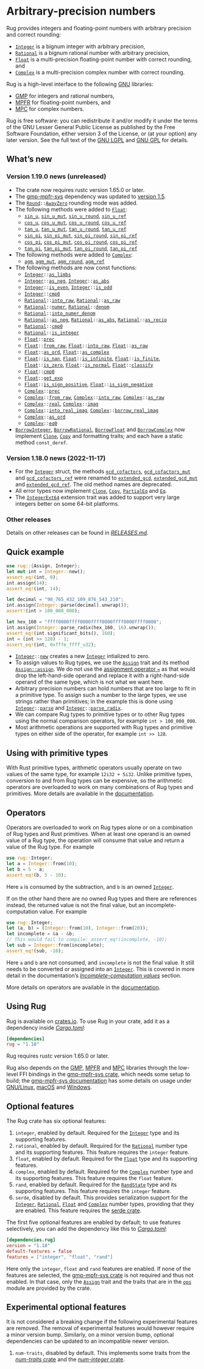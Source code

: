 <!-- Copyright © 2016–2023 Trevor Spiteri -->

<!-- Copying and distribution of this file, with or without modification, are
permitted in any medium without royalty provided the copyright notice and this
notice are preserved. This file is offered as-is, without any warranty. -->

# Arbitrary-precision numbers

Rug provides integers and floating-point numbers with arbitrary precision and
correct rounding:

  * [`Integer`] is a bignum integer with arbitrary precision,
  * [`Rational`] is a bignum rational number with arbitrary precision,
  * [`Float`] is a multi-precision floating-point number with correct rounding,
    and
  * [`Complex`] is a multi-precision complex number with correct rounding.

Rug is a high-level interface to the following [GNU] libraries:

  * [GMP] for integers and rational numbers,
  * [MPFR] for floating-point numbers, and
  * [MPC] for complex numbers.

Rug is free software: you can redistribute it and/or modify it under the terms
of the GNU Lesser General Public License as published by the Free Software
Foundation, either version 3 of the License, or (at your option) any later
version. See the full text of the [GNU LGPL] and [GNU GPL] for details.

## What’s new

### Version 1.19.0 news (unreleased)

  * The crate now requires rustc version 1.65.0 or later.
  * The [gmp-mpfr-sys][sys crate] dependency was updated to [version
    1.5][sys-1-5].
  * The <code>[Round][r-1-19]::[AwayZero][r-az-1-19]</code> rounding mode was
    added.
  * The following methods were added to [`Float`][flo-1-19]:
      * [`sin_u`][flo-su-1-19], [`sin_u_mut`][flo-sum-1-19],
        [`sin_u_round`][flo-suro-1-19], [`sin_u_ref`][flo-sure-1-19]
      * [`cos_u`][flo-cu-1-19], [`cos_u_mut`][flo-cum-1-19],
        [`cos_u_round`][flo-curo-1-19], [`cos_u_ref`][flo-cure-1-19]
      * [`tan_u`][flo-tu-1-19], [`tan_u_mut`][flo-tum-1-19],
        [`tan_u_round`][flo-turo-1-19], [`tan_u_ref`][flo-ture-1-19]
      * [`sin_pi`][flo-sp-1-19], [`sin_pi_mut`][flo-spm-1-19],
        [`sin_pi_round`][flo-spro-1-19], [`sin_pi_ref`][flo-spre-1-19]
      * [`cos_pi`][flo-cp-1-19], [`cos_pi_mut`][flo-cpm-1-19],
        [`cos_pi_round`][flo-cpro-1-19], [`cos_pi_ref`][flo-cpre-1-19]
      * [`tan_pi`][flo-tp-1-19], [`tan_pi_mut`][flo-tpm-1-19],
        [`tan_pi_round`][flo-tpro-1-19], [`tan_pi_ref`][flo-tpre-1-19]
  * The following methods were added to [`Complex`][com-1-19]:
      * [`agm`][com-a-1-19], [`agm_mut`][com-am-1-19],
        [`agm_round`][com-aro-1-19], [`agm_ref`][com-are-1-19]
  * The following methods are now const functions:
      * <code>[Integer][int-1-19]::[as\_limbs][int-al-1-19]</code>
      * <code>[Integer][int-1-19]::[as\_neg][int-an-1-19]</code>,
        <code>[Integer][int-1-19]::[as\_abs][int-aa-1-19]</code>
      * <code>[Integer][int-1-19]::[is\_even][int-ie-1-19]</code>,
        <code>[Integer][int-1-19]::[is\_odd][int-io-1-19]</code>
      * <code>[Integer][int-1-19]::[cmp0][int-c-1-19]</code>
      * <code>[Rational][rat-1-19]::[into\_raw][rat-ir-1-19]</code>,
        <code>[Rational][rat-1-19]::[as\_raw][rat-ara-1-19]</code>
      * <code>[Rational][rat-1-19]::[numer][rat-n-1-19]</code>,
        <code>[Rational][rat-1-19]::[denom][rat-d-1-19]</code>
      * <code>[Rational][rat-1-19]::[into\_numer\_denom][rat-ind-1-19]</code>
      * <code>[Rational][rat-1-19]::[as\_neg][rat-an-1-19]</code>,
        <code>[Rational][rat-1-19]::[as\_abs][rat-aa-1-19]</code>,
        <code>[Rational][rat-1-19]::[as\_recip][rat-are-1-19]</code>
      * <code>[Rational][rat-1-19]::[cmp0][rat-c-1-19]</code>
      * <code>[Rational][rat-1-19]::[is\_integer][rat-ii-1-19]</code>
      * <code>[Float][flo-1-19]::[prec][flo-p-1-19]</code>
      * <code>[Float][flo-1-19]::[from\_raw][flo-fr-1-19]</code>,
        <code>[Float][flo-1-19]::[into\_raw][flo-ir-1-19]</code>,
        <code>[Float][flo-1-19]::[as\_raw][flo-ar-1-19]</code>
      * <code>[Float][flo-1-19]::[as\_ord][flo-ao-1-19]</code>,
        <code>[Float][flo-1-19]::[as\_complex][flo-ac-1-19]</code>
      * <code>[Float][flo-1-19]::[is\_nan][flo-ina-1-19]</code>,
        <code>[Float][flo-1-19]::[is\_infinite][flo-ii-1-19]</code>,
        <code>[Float][flo-1-19]::[is\_finite][flo-if-1-19]</code>,
        <code>[Float][flo-1-19]::[is\_zero][flo-iz-1-19]</code>,
        <code>[Float][flo-1-19]::[is\_normal][flo-ino-1-19]</code>,
        <code>[Float][flo-1-19]::[classify][flo-cl-1-19]</code>
      * <code>[Float][flo-1-19]::[cmp0][flo-cm-1-19]</code>
      * <code>[Float][flo-1-19]::[get\_exp][flo-ge-1-19]</code>
      * <code>[Float][flo-1-19]::[is\_sign\_positive][flo-isp-1-19]</code>,
        <code>[Float][flo-1-19]::[is\_sign\_negative][flo-isn-1-19]</code>
      * <code>[Complex][com-1-19]::[prec][com-p-1-19]</code>
      * <code>[Complex][com-1-19]::[from\_raw][com-fr-1-19]</code>,
        <code>[Complex][com-1-19]::[into\_raw][com-ir-1-19]</code>,
        <code>[Complex][com-1-19]::[as\_raw][com-ara-1-19]</code>
      * <code>[Complex][com-1-19]::[real][com-r-1-19]</code>,
        <code>[Complex][com-1-19]::[imag][com-i-1-19]</code>
      * <code>[Complex][com-1-19]::[into\_real\_imag][com-iri-1-19]</code>,
        <code>[Complex][com-1-19]::[borrow\_real\_imag][com-bri-1-19]</code>
      * <code>[Complex][com-1-19]::[as\_ord][com-ao-1-19]</code>
      * <code>[Complex][com-1-19]::[eq0][com-e-1-19]</code>
  * [`BorrowInteger`][bi-1-19], [`BorrowRational`][br-1-19],
    [`BorrowFloat`][bf-1-19] and [`BorrowComplex`][bc-1-19] now implement
    [`Clone`], [`Copy`] and formatting traits; and each have a static method
    `const_deref`.

[`Clone`]: https://doc.rust-lang.org/core/clone/trait.Clone.html
[`Copy`]: https://doc.rust-lang.org/core/marker/trait.Copy.html
[bc-1-19]: https://docs.rs/rug/~1.19/rug/complex/struct.BorrowComplex.html
[bf-1-19]: https://docs.rs/rug/~1.19/rug/float/struct.BorrowFloat.html
[bi-1-19]: https://docs.rs/rug/~1.19/rug/integer/struct.BorrowInteger.html
[br-1-19]: https://docs.rs/rug/~1.19/rug/rational/struct.BorrowRational.html
[com-1-19]: https://docs.rs/rug/~1.19/rug/struct.Complex.html
[com-a-1-19]: https://docs.rs/rug/~1.19/rug/struct.Complex.html#method.agm
[com-am-1-19]: https://docs.rs/rug/~1.19/rug/struct.Complex.html#method.agm_mut
[com-ao-1-19]: https://docs.rs/rug/~1.19/rug/struct.Complex.html#method.as_ord
[com-ara-1-19]: https://docs.rs/rug/~1.19/rug/struct.Complex.html#method.as_raw
[com-are-1-19]: https://docs.rs/rug/~1.19/rug/struct.Complex.html#method.agm_ref
[com-aro-1-19]: https://docs.rs/rug/~1.19/rug/struct.Complex.html#method.agm_round
[com-bri-1-19]: https://docs.rs/rug/~1.19/rug/struct.Complex.html#method.borrow_real_imag
[com-e-1-19]: https://docs.rs/rug/~1.19/rug/struct.Complex.html#method.eq0
[com-fr-1-19]: https://docs.rs/rug/~1.19/rug/struct.Complex.html#method.from_raw
[com-i-1-19]: https://docs.rs/rug/~1.19/rug/struct.Complex.html#method.imag
[com-ir-1-19]: https://docs.rs/rug/~1.19/rug/struct.Complex.html#method.into_raw
[com-iri-1-19]: https://docs.rs/rug/~1.19/rug/struct.Complex.html#method.into_real_imag
[com-p-1-19]: https://docs.rs/rug/~1.19/rug/struct.Complex.html#method.prec
[com-r-1-19]: https://docs.rs/rug/~1.19/rug/struct.Complex.html#method.real
[flo-1-19]: https://docs.rs/rug/~1.19/rug/struct.Float.html
[flo-ac-1-19]: https://docs.rs/rug/~1.19/rug/struct.Float.html#method.as_complex
[flo-ao-1-19]: https://docs.rs/rug/~1.19/rug/struct.Float.html#method.as_ord
[flo-ar-1-19]: https://docs.rs/rug/~1.19/rug/struct.Float.html#method.as_raw
[flo-cl-1-19]: https://docs.rs/rug/~1.19/rug/struct.Float.html#method.classify
[flo-cm-1-19]: https://docs.rs/rug/~1.19/rug/struct.Float.html#method.cmp0
[flo-cp-1-19]: https://docs.rs/rug/~1.19/rug/struct.Float.html#method.cos_pi
[flo-cpm-1-19]: https://docs.rs/rug/~1.19/rug/struct.Float.html#method.cos_pi_mut
[flo-cpre-1-19]: https://docs.rs/rug/~1.19/rug/struct.Float.html#method.cos_pi_ref
[flo-cpro-1-19]: https://docs.rs/rug/~1.19/rug/struct.Float.html#method.cos_pi_round
[flo-cu-1-19]: https://docs.rs/rug/~1.19/rug/struct.Float.html#method.cos_u
[flo-cum-1-19]: https://docs.rs/rug/~1.19/rug/struct.Float.html#method.cos_u_mut
[flo-cure-1-19]: https://docs.rs/rug/~1.19/rug/struct.Float.html#method.cos_u_ref
[flo-curo-1-19]: https://docs.rs/rug/~1.19/rug/struct.Float.html#method.cos_u_round
[flo-fr-1-19]: https://docs.rs/rug/~1.19/rug/struct.Float.html#method.from_raw
[flo-ge-1-19]: https://docs.rs/rug/~1.19/rug/struct.Float.html#method.get_exp
[flo-if-1-19]: https://docs.rs/rug/~1.19/rug/struct.Float.html#method.is_finite
[flo-ii-1-19]: https://docs.rs/rug/~1.19/rug/struct.Float.html#method.is_infinite
[flo-ina-1-19]: https://docs.rs/rug/~1.19/rug/struct.Float.html#method.is_nan
[flo-ino-1-19]: https://docs.rs/rug/~1.19/rug/struct.Float.html#method.is_normal
[flo-ir-1-19]: https://docs.rs/rug/~1.19/rug/struct.Float.html#method.into_raw
[flo-isn-1-19]: https://docs.rs/rug/~1.19/rug/struct.Float.html#method.is_sign_negative
[flo-isp-1-19]: https://docs.rs/rug/~1.19/rug/struct.Float.html#method.is_sign_positive
[flo-iz-1-19]: https://docs.rs/rug/~1.19/rug/struct.Float.html#method.is_zero
[flo-p-1-19]: https://docs.rs/rug/~1.19/rug/struct.Float.html#method.prec
[flo-sp-1-19]: https://docs.rs/rug/~1.19/rug/struct.Float.html#method.sin_pi
[flo-spm-1-19]: https://docs.rs/rug/~1.19/rug/struct.Float.html#method.sin_pi_mut
[flo-spre-1-19]: https://docs.rs/rug/~1.19/rug/struct.Float.html#method.sin_pi_ref
[flo-spro-1-19]: https://docs.rs/rug/~1.19/rug/struct.Float.html#method.sin_pi_round
[flo-su-1-19]: https://docs.rs/rug/~1.19/rug/struct.Float.html#method.sin_u
[flo-sum-1-19]: https://docs.rs/rug/~1.19/rug/struct.Float.html#method.sin_u_mut
[flo-sure-1-19]: https://docs.rs/rug/~1.19/rug/struct.Float.html#method.sin_u_ref
[flo-suro-1-19]: https://docs.rs/rug/~1.19/rug/struct.Float.html#method.sin_u_round
[flo-tp-1-19]: https://docs.rs/rug/~1.19/rug/struct.Float.html#method.tan_pi
[flo-tpm-1-19]: https://docs.rs/rug/~1.19/rug/struct.Float.html#method.tan_pi_mut
[flo-tpre-1-19]: https://docs.rs/rug/~1.19/rug/struct.Float.html#method.tan_pi_ref
[flo-tpro-1-19]: https://docs.rs/rug/~1.19/rug/struct.Float.html#method.tan_pi_round
[flo-tu-1-19]: https://docs.rs/rug/~1.19/rug/struct.Float.html#method.tan_u
[flo-tum-1-19]: https://docs.rs/rug/~1.19/rug/struct.Float.html#method.tan_u_mut
[flo-ture-1-19]: https://docs.rs/rug/~1.19/rug/struct.Float.html#method.tan_u_ref
[flo-turo-1-19]: https://docs.rs/rug/~1.19/rug/struct.Float.html#method.tan_u_round
[int-1-19]: https://docs.rs/rug/~1.19/rug/struct.Integer.html
[int-aa-1-19]: https://docs.rs/rug/~1.19/rug/struct.Integer.html#method.as_abs
[int-al-1-19]: https://docs.rs/rug/~1.19/rug/struct.Integer.html#method.as_limbs
[int-an-1-19]: https://docs.rs/rug/~1.19/rug/struct.Integer.html#method.as_neg
[int-c-1-19]: https://docs.rs/rug/~1.19/rug/struct.Integer.html#method.cmp0
[int-ie-1-19]: https://docs.rs/rug/~1.19/rug/struct.Integer.html#method.is_even
[int-io-1-19]: https://docs.rs/rug/~1.19/rug/struct.Integer.html#method.is_odd
[r-1-19]: https://docs.rs/rug/~1.19/rug/float/enum.Round.html
[r-az-1-19]: https://docs.rs/rug/~1.19/rug/float/enum.Round.html#variant.AwayZero
[rat-1-19]: https://docs.rs/rug/~1.19/rug/struct.Rational.html
[rat-aa-1-19]: https://docs.rs/rug/~1.19/rug/struct.Rational.html#method.as_abs
[rat-an-1-19]: https://docs.rs/rug/~1.19/rug/struct.Rational.html#method.as_neg
[rat-ara-1-19]: https://docs.rs/rug/~1.19/rug/struct.Rational.html#method.as_raw
[rat-are-1-19]: https://docs.rs/rug/~1.19/rug/struct.Rational.html#method.as_recip
[rat-c-1-19]: https://docs.rs/rug/~1.19/rug/struct.Rational.html#method.cmp0
[rat-d-1-19]: https://docs.rs/rug/~1.19/rug/struct.Rational.html#method.denom
[rat-ii-1-19]: https://docs.rs/rug/~1.19/rug/struct.Rational.html#method.is_integer
[rat-ind-1-19]: https://docs.rs/rug/~1.19/rug/struct.Rational.html#method.into_numer_denom
[rat-ir-1-19]: https://docs.rs/rug/~1.19/rug/struct.Rational.html#method.into_raw
[rat-n-1-19]: https://docs.rs/rug/~1.19/rug/struct.Rational.html#method.numer
[sys-1-5]: https://docs.rs/gmp-mpfr-sys/~1.5/gmp_mpfr_sys/index.html

### Version 1.18.0 news (2022-11-17)

  * For the [`Integer`][int-1-18] struct, the methods
    [`gcd_cofactors`][int-gc-1-18], [`gcd_cofactors_mut`][int-gcm-1-18] and
    [`gcd_cofactors_ref`][int-gcr-1-18] were renamed to
    [`extended_gcd`][int-eg-1-18], [`extended_gcd_mut`][int-egm-1-18] and
    [`extended_gcd_ref`][int-egr-1-18]. The old method names are deprecated.
  * All error types now implement [`Clone`], [`Copy`], [`PartialEq`] and [`Eq`].
  * The [`IntegerExt64`][ie64-1-18] extension trait was added to support very
    large integers better on some 64-bit platforms.

[`Clone`]: https://doc.rust-lang.org/core/clone/trait.Clone.html
[`Copy`]: https://doc.rust-lang.org/core/marker/trait.Copy.html
[`Eq`]: https://doc.rust-lang.org/core/cmp/trait.Eq.html
[`PartialEq`]: https://doc.rust-lang.org/core/cmp/trait.PartialEq.html
[ie64-1-18]: https://docs.rs/rug/~1.18/rug/integer/trait.IntegerExt64.html
[int-1-18]: https://docs.rs/rug/~1.18/rug/struct.Integer.html
[int-eg-1-18]: https://docs.rs/rug/~1.18/rug/struct.Integer.html#method.extended_gcd
[int-egm-1-18]: https://docs.rs/rug/~1.18/rug/struct.Integer.html#method.extended_gcd_mut
[int-egr-1-18]: https://docs.rs/rug/~1.18/rug/struct.Integer.html#method.extended_gcd_ref
[int-gc-1-18]: https://docs.rs/rug/~1.18/rug/struct.Integer.html#method.gcd_cofactors
[int-gcm-1-18]: https://docs.rs/rug/~1.18/rug/struct.Integer.html#method.gcd_cofactors_mut
[int-gcr-1-18]: https://docs.rs/rug/~1.18/rug/struct.Integer.html#method.gcd_cofactors_ref

### Other releases

Details on other releases can be found in [*RELEASES.md*].

## Quick example

```rust
use rug::{Assign, Integer};
let mut int = Integer::new();
assert_eq!(int, 0);
int.assign(14);
assert_eq!(int, 14);

let decimal = "98_765_432_109_876_543_210";
int.assign(Integer::parse(decimal).unwrap());
assert!(int > 100_000_000);

let hex_160 = "ffff0000ffff0000ffff0000ffff0000ffff0000";
int.assign(Integer::parse_radix(hex_160, 16).unwrap());
assert_eq!(int.significant_bits(), 160);
int = (int >> 128) - 1;
assert_eq!(int, 0xfffe_ffff_u32);
```

  * <code>[Integer][`Integer`]::[new][`new`]</code> creates a new [`Integer`]
    intialized to zero.
  * To assign values to Rug types, we use the [`Assign`] trait and its method
    [`Assign::assign`]. We do not use the [assignment operator `=`][assignment]
    as that would drop the left-hand-side operand and replace it with a
    right-hand-side operand of the same type, which is not what we want here.
  * Arbitrary precision numbers can hold numbers that are too large to fit in a
    primitive type. To assign such a number to the large types, we use strings
    rather than primitives; in the example this is done using
    <code>[Integer][`Integer`]::[parse][`parse`]</code> and
    <code>[Integer][`Integer`]::[parse_radix][`parse_radix`]</code>.
  * We can compare Rug types to primitive types or to other Rug types using the
    normal comparison operators, for example `int > 100_000_000`.
  * Most arithmetic operations are supported with Rug types and primitive types
    on either side of the operator, for example `int >> 128`.

## Using with primitive types

With Rust primitive types, arithmetic operators usually operate on two values of
the same type, for example `12i32 + 5i32`. Unlike primitive types, conversion to
and from Rug types can be expensive, so the arithmetic operators are overloaded
to work on many combinations of Rug types and primitives. More details are
available in the [documentation][primitive types].

## Operators

Operators are overloaded to work on Rug types alone or on a combination of Rug
types and Rust primitives. When at least one operand is an owned value of a Rug
type, the operation will consume that value and return a value of the Rug type.
For example

```rust
use rug::Integer;
let a = Integer::from(10);
let b = 5 - a;
assert_eq!(b, 5 - 10);
```

Here `a` is consumed by the subtraction, and `b` is an owned [`Integer`].

If on the other hand there are no owned Rug types and there are references
instead, the returned value is not the final value, but an
incomplete-computation value. For example

```rust
use rug::Integer;
let (a, b) = (Integer::from(10), Integer::from(20));
let incomplete = &a - &b;
// This would fail to compile: assert_eq!(incomplete, -10);
let sub = Integer::from(incomplete);
assert_eq!(sub, -10);
```

Here `a` and `b` are not consumed, and `incomplete` is not the final value. It
still needs to be converted or assigned into an [`Integer`]. This is covered in
more detail in the documentation’s [*Incomplete-computation values*] section.

More details on operators are available in the [documentation][operators].

## Using Rug

Rug is available on [crates.io][rug crate]. To use Rug in your crate, add it as
a dependency inside [*Cargo.toml*]:

```toml
[dependencies]
rug = "1.18"
```

Rug requires rustc version 1.65.0 or later.

Rug also depends on the [GMP], [MPFR] and [MPC] libraries through the low-level
FFI bindings in the [gmp-mpfr-sys crate][sys crate], which needs some setup to
build; the [gmp-mpfr-sys documentation][sys] has some details on usage under
[GNU/Linux][sys gnu], [macOS][sys mac] and [Windows][sys win].

## Optional features

The Rug crate has six optional features:

 1. `integer`, enabled by default. Required for the [`Integer`] type and its
    supporting features.
 2. `rational`, enabled by default. Required for the [`Rational`] number type
    and its supporting features. This feature requires the `integer` feature.
 3. `float`, enabled by default. Required for the [`Float`] type and its
    supporting features.
 4. `complex`, enabled by default. Required for the [`Complex`] number type and
    its supporting features. This feature requires the `float` feature.
 5. `rand`, enabled by default. Required for the [`RandState`] type and its
    supporting features. This feature requires the `integer` feature.
 6. `serde`, disabled by default. This provides serialization support for the
    [`Integer`], [`Rational`], [`Float`] and [`Complex`] number types, providing
    that they are enabled. This feature requires the [serde crate].

The first five optional features are enabled by default; to use features
selectively, you can add the dependency like this to [*Cargo.toml*]:

```toml
[dependencies.rug]
version = "1.18"
default-features = false
features = ["integer", "float", "rand"]
```

Here only the `integer`, `float` and `rand` features are enabled. If none of the
features are selected, the [gmp-mpfr-sys crate][sys crate] is not required and
thus not enabled. In that case, only the [`Assign`] trait and the traits that
are in the [`ops`] module are provided by the crate.

## Experimental optional features

It is not considered a breaking change if the following experimental features
are removed. The removal of experimental features would however require a minor
version bump. Similarly, on a minor version bump, optional dependencies can be
updated to an incompatible newer version.

 1. `num-traits`, disabled by default. This implements some traits from the
    [*num-traits* crate] and the [*num-integer* crate].

[*Cargo.toml*]: https://doc.rust-lang.org/cargo/guide/dependencies.html
[*Incomplete-computation values*]: https://docs.rs/rug/~1.18/rug/index.html#incomplete-computation-values
[*RELEASES.md*]: https://gitlab.com/tspiteri/rug/blob/master/RELEASES.md
[*num-integer* crate]: https://crates.io/crates/num-integer
[*num-traits* crate]: https://crates.io/crates/num-traits
[GMP]: https://gmplib.org/
[GNU GPL]: https://www.gnu.org/licenses/gpl-3.0.html
[GNU LGPL]: https://www.gnu.org/licenses/lgpl-3.0.en.html
[GNU]: https://www.gnu.org/
[MPC]: https://www.multiprecision.org/mpc/
[MPFR]: https://www.mpfr.org/
[`Assign::assign`]: https://docs.rs/rug/~1.18/rug/trait.Assign.html#tymethod.assign
[`Assign`]: https://docs.rs/rug/~1.18/rug/trait.Assign.html
[`Complex`]: https://docs.rs/rug/~1.18/rug/struct.Complex.html
[`Float`]: https://docs.rs/rug/~1.18/rug/struct.Float.html
[`Integer`]: https://docs.rs/rug/~1.18/rug/struct.Integer.html
[`RandState`]: https://docs.rs/rug/~1.18/rug/rand/struct.RandState.html
[`Rational`]: https://docs.rs/rug/~1.18/rug/struct.Rational.html
[`new`]: https://docs.rs/rug/~1.18/rug/struct.Integer.html#method.new
[`ops`]: https://docs.rs/rug/~1.18/rug/ops/index.html
[`parse_radix`]: https://docs.rs/rug/~1.18/rug/struct.Integer.html#method.parse_radix
[`parse`]: https://docs.rs/rug/~1.18/rug/struct.Integer.html#method.parse
[assignment]: https://doc.rust-lang.org/reference/expressions/operator-expr.html#assignment-expressions
[operators]: https://docs.rs/rug/~1.18/rug/index.html#operators
[primitive types]: https://docs.rs/rug/~1.18/rug/index.html#using-with-primitive-types
[rug crate]: https://crates.io/crates/rug
[serde crate]: https://crates.io/crates/serde
[sys crate]: https://crates.io/crates/gmp-mpfr-sys
[sys gnu]: https://docs.rs/gmp-mpfr-sys/~1.5/gmp_mpfr_sys/index.html#building-on-gnulinux
[sys mac]: https://docs.rs/gmp-mpfr-sys/~1.5/gmp_mpfr_sys/index.html#building-on-macos
[sys win]: https://docs.rs/gmp-mpfr-sys/~1.5/gmp_mpfr_sys/index.html#building-on-windows
[sys]: https://docs.rs/gmp-mpfr-sys/~1.5/gmp_mpfr_sys/index.html
